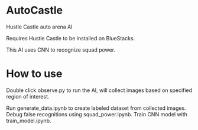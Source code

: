# AutoCastle
Hustle Castle auto arena AI

Requires Hustle Castle to be installed on BlueStacks.

This AI uses CNN to recognize squad power.

# How to use
Double click observe.py to run the AI, will collect images based on specified region of interest.

Run generate_data.ipynb to create labeled dataset from collected images.
Debug false recognitions using squad_power.ipynb.
Train CNN model with train_model.ipynb.
